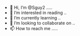 - 👋 Hi, I’m @Sguy2 .....
- 👀 I’m interested in reading ..
- 🌱 I’m currently learning ..
- 💞️ I’m looking to collaborate on ..
- 📫 How to reach me .....

<!---
Sguy2/Sguy2 is a ✨ special ✨ repository because its `README.md` (this file) appears on your GitHub profile.
You can click the Preview link to take a look at your changes.
--->

